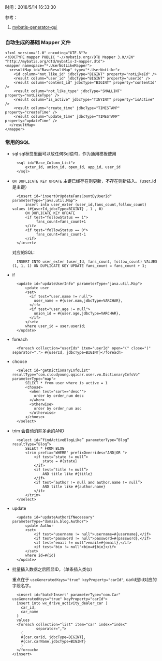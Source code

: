 时间：2018/5/14 16:33:30   

参考：  

1. [mybatis-generator-gui](https://github.com/zouzg/mybatis-generator-gui)

##    
### 自动生成的基础 Mapper 文件   

	<?xml version="1.0" encoding="UTF-8"?>
	<!DOCTYPE mapper PUBLIC "-//mybatis.org//DTD Mapper 3.0//EN" "http://mybatis.org/dtd/mybatis-3-mapper.dtd">
	<mapper namespace="*.UserNotLikeMapper">
	  <resultMap id="BaseResultMap" type="*.UserNotLike">
	    <id column="not_like_id" jdbcType="BIGINT" property="notLikeId" />
	    <result column="user_id" jdbcType="BIGINT" property="userId" />
	    <result column="content_id" jdbcType="BIGINT" property="contentId" />
	    <result column="not_like_type" jdbcType="SMALLINT" property="notLikeType" />
	    <result column="is_active" jdbcType="TINYINT" property="isActive" />
	    <result column="create_time" jdbcType="TIMESTAMP" property="createTime" />
	    <result column="update_time" jdbcType="TIMESTAMP" property="updateTime" />
	  </resultMap>
	</mapper>

### 常用的SQL

* sql sql标签里面可以放任何Sql语句，作为通用模板使用

		<sql id="Base_Column_List">
		    exter_id, union_id, open_id, app_id, user_id
		</sql>

* `ON DUPLICATE KEY UPDATE` 主键已经存在则更新，不存在则新插入。（user_id 是主键）

		<insert id="insertOrUpdateFansCountByUserId" parameterType="java.util.Map">
	        insert into user_exter (user_id,fans_count,follow_count) values (#{userId,jdbcType=BIGINT} , 1 , 0)
	        ON DUPLICATE KEY UPDATE
	        <if test="followStatus == 1">
	             fans_count=fans_count+1
	        </if>
	        <if test="followStatus == 0">
	             fans_count=fans_count-1
	        </if>
	    </insert>
	
	对应的SQL: 

		INSERT INTO user_exter (user_Id, fans_count, follow_count) VALUES (1, 1, 1) ON DUPLICATE KEY UPDATE fans_count = fans_count + 1;
* if

		<update id="updateUserInfo" parameterType="java.util.Map">
		    update user
		    <set>
		      <if test="user.name != null">
		        user_name = #{user.nam,jdbcType=VARCHAR},
		      </if>
		      <if test="user.age != null">
		        union_id = #{user.age,jdbcType=VARCHAR},
		      </if>
		    </set>
		    where user_id = user.userId;
		</update>

* foreach 

		<foreach collection="userIds" item="userId" open="(" close=")" separator=","> #{userId, jdbcType=BIGINT}</foreach>

* choose

		<select id="getDictionaryInfoList" resultType="com.cloudyoung.qqicar.user.vo.DictionaryInfoVo" parameterType="map">
		    SELECT * from user where is_active = 1
		    <choose>
		      <when test="sort=='desc'">
		        order by order_num desc
		      </when>
		      <otherwise>
		        order by order_num asc
		      </otherwise>
		    </choose>
		</select> 

* trim 会自动消除多余的AND
	
		<select id=”findActiveBlogLike” parameterType=”Blog” resultType=”Blog”>
			SELECT * FROM BLOG
			<trim prefix="WHERE" prefixOverrides="AND|OR ">
				<if test=”state != null”>
					state = #{state}
				</if>
				<if test=”title != null”>
					AND title like #{title}
				</if>
				<if test=”author != null and author.name != null”>
					AND title like #{author.name}
				</if>
			</trim>
		</select>

* update

		<update id="updateAuthorIfNecessary" parameterType="domain.blog.Author"> 
			update Author
			<set>
				<if test="username != null">username=#{username},</if>
				<if test="password != null">password=#{password},</if>
				<if test="email != null">email=#{email},</if>
				<if test="bio != null">bio=#{bio}</if>
			</set>
			where id=#{id}
		</update>

* 批量插入数据之后回显ID，（单条插入类似）

	重点在于 `useGeneratedKeys="true" keyProperty="carId"`, carId是Id对应的字段名字。


		<insert id="batchInsert" parameterType="com.Car" useGeneratedKeys="true" keyProperty="carId">
	    insert into wx_drive_activity_dealer_car (
	      car_id,
	      car_name
	    )
	    values
	    <foreach collection="list" item="car" index="index"
	             separator=",">
	      (
	      #{car.carId, jdbcType=BIGINT},
	      #{car.carName,jdbcType=BIGINT}
	      )
	    </foreach>
	  </insert>


